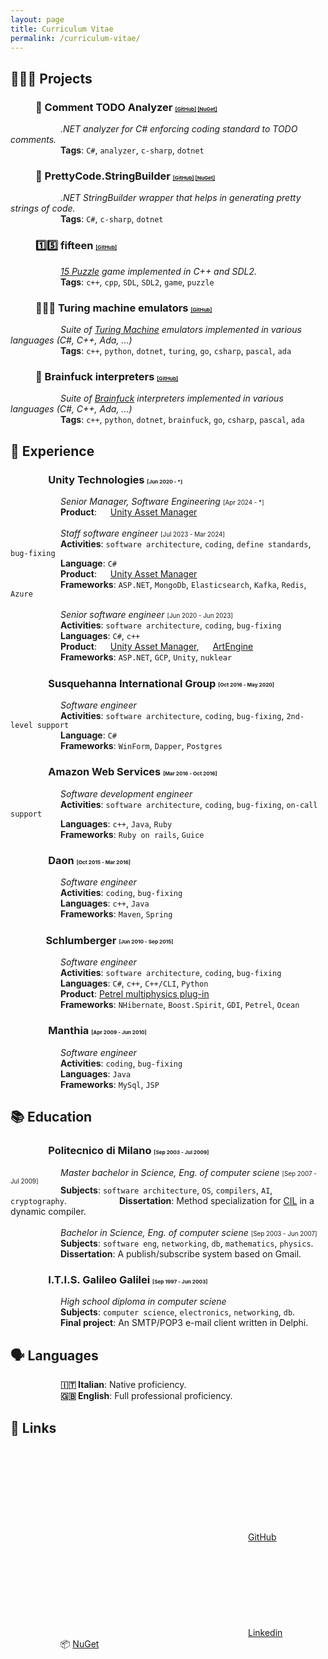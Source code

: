 ```yaml
---
layout: page
title: Curriculum Vitae
permalink: /curriculum-vitae/
---
```


## 👨🏻‍💻 Projects
### <span style="padding-left:40px">📝 Comment TODO Analyzer</span> <span style="font-size:.5em">[[GitHub]](https://github.com/sanelli/Todo.Analyzer) [[NuGet]](https://www.nuget.org/packages/Comment.Todo.Analyzer)</span>
<span style="padding-left:80px">*.NET analyzer for C# enforcing coding standard to TODO comments.*</span><br/>
<span style="padding-left:80px">**Tags**: `C#`, `analyzer`, `c-sharp`, `dotnet`</span>

### <span style="padding-left:40px">👷 PrettyCode.StringBuilder</span> <span style="font-size:.5em">[[GitHub]](https://github.com/sanelli/PrettyCode.StringBuilder) [[NuGet]](https://www.nuget.org/packages/PrettyCode.StringBuilder)</span>
<span style="padding-left:80px">*.NET StringBuilder wrapper that helps in generating pretty strings of code.*</span><br/>
<span style="padding-left:80px">**Tags**: `C#`, `c-sharp`, `dotnet`</span>

### <span style="padding-left:40px">1️⃣5️⃣ fifteen</span> <span style="font-size:.5em">[[GitHub]](https://github.com/sanelli/fifteen)</span>
<span style="padding-left:80px">*[15 Puzzle](https://en.wikipedia.org/wiki/15_Puzzle) game implemented in C++ and SDL2.*</span><br/>
<span style="padding-left:80px">**Tags**: `c++`, `cpp`, `SDL`, `SDL2`, `game`, `puzzle`</span>

### <span style="padding-left:40px">🧑🏻‍💻 Turing machine emulators</span> <span style="font-size:.5em">[[GitHub]](https://github.com/sanelli/turing)</span>
<span style="padding-left:80px">*Suite of [Turing Machine](https://en.wikipedia.org/wiki/Turing_machine) emulators implemented in various languages (C#, C++, Ada, ...)*</span><br/>
<span style="padding-left:80px">**Tags**: `c++`, `python`, `dotnet`, `turing`, `go`, `csharp`, `pascal`, `ada`</span>

### <span style="padding-left:40px">🧠 Brainfuck interpreters</span> <span style="font-size:.5em">[[GitHub]](https://github.com/sanelli/brainfuck)</span>
<span style="padding-left:80px">*Suite of [Brainfuck](https://en.wikipedia.org/wiki/Brainfuck) interpreters implemented in various languages (C#, C++, Ada, ...)*</span><br/>
<span style="padding-left:80px">**Tags**: `c++`, `python`, `dotnet`, `brainfuck`, `go`, `csharp`, `pascal`, `ada`</span>

## 💼 Experience
### <span style="padding-left:40px"><img style="width:1em" src="https://cdn.sanity.io/images/fuvbjjlp/production/36cbc8ae92c7711afb9ab1ec9f7174863f4d7c19-22x24.svg"/> Unity Technologies</span> <span style="font-size:0.5em">[Jun 2020 - *]</span>
<span style="padding-left:80px">*Senior Manager, Software Engineering*</span> <span style="font-size:0.7em">[Apr 2024 - *]</span><br/>
<span style="padding-left:80px">**Product**: <img style="width:1em" src="https://cdn.cloud.unity.com/dist/udash/app/assets/d813f41f423b810b00872d05b42e1cad.png"/> [Unity Asset Manager](https://unity.com/products/asset-manager)</span><br/><br/>
<span style="padding-left:80px">*Staff software engineer*</span> <span style="font-size:0.7em">[Jul 2023 - Mar 2024]</span><br/>
<span style="padding-left:80px">**Activities**: `software architecture`, `coding`, `define standards`, `bug-fixing`</span><br/>
<span style="padding-left:80px">**Language**: `C#`</span><br/>
<span style="padding-left:80px">**Product**: <img style="width:1em" src="https://cdn.cloud.unity.com/dist/udash/app/assets/d813f41f423b810b00872d05b42e1cad.png"/> [Unity Asset Manager](https://unity.com/products/asset-manager)</span><br/>
<span style="padding-left:80px">**Frameworks**: `ASP.NET`, `MongoDb`, `Elasticsearch`, `Kafka`, `Redis`, `Azure`</span><br/><br/>
<span style="padding-left:80px">*Senior software engineer*</span> <span style="font-size:0.7em">[Jun 2020 - Jun 2023]</span> <br/>
<span style="padding-left:80px">**Activities**: `software architecture`, `coding`, `bug-fixing`</span><br/>
<span style="padding-left:80px">**Languages**: `C#`, `c++`</span><br/>
<span style="padding-left:80px">**Product**: <img style="width:1em" src="https://cdn.cloud.unity.com/dist/udash/app/assets/d813f41f423b810b00872d05b42e1cad.png"/> [Unity Asset Manager](https://unity.com/products/asset-manager), <img style="width:1em" src="https://yt3.googleusercontent.com/Lg6oQVNLv_zlIn4jxhl0_xXmyAtaYJSQbsxZZ27MoTnvmV59gTPLp3eA73m5OmEw9KhikhUPLhQ=s176-c-k-c0x00ffffff-no-rj"/> [ArtEngine](https://unity.com/products/unity-artengine)</span><br/>
<span style="padding-left:80px">**Frameworks**: `ASP.NET`, `GCP`, `Unity`, `nuklear`</span>

### <span style="padding-left:40px"><img style="width:1em" src="https://yt3.googleusercontent.com/NAtgYwnczhZUtFopQG_ZcA70mAFVKEo-k1k34D8a3hfsuaW03hPFyuN83lcmvuYisseulaqNGQ=s900-c-k-c0x00ffffff-no-rj"/> Susquehanna International Group</span> <span style="font-size:0.5em">[Oct 2016 - May 2020]</span> 
<span style="padding-left:80px">*Software engineer*</span><br/>
<span style="padding-left:80px">**Activities**: `software architecture`, `coding`, `bug-fixing`, `2nd-level support`</span><br/>
<span style="padding-left:80px">**Language**: `C#`</span><br/>
<span style="padding-left:80px">**Frameworks**: `WinForm`, `Dapper`, `Postgres`</span>

### <span style="padding-left:40px"><img style="width:1em" src="https://upload.wikimedia.org/wikipedia/commons/thumb/9/93/Amazon_Web_Services_Logo.svg/2560px-Amazon_Web_Services_Logo.svg.png" /> Amazon Web Services</span> <span style="font-size:0.5em">[Mar 2016 - Oct 2016]</span> 
<span style="padding-left:80px">*Software development engineer*</span><br/>
<span style="padding-left:80px">**Activities**: `software architecture`, `coding`, `bug-fixing`, `on-call support`</span><br/>
<span style="padding-left:80px">**Languages**: `c++`, `Java`, `Ruby`</span><br/>
<span style="padding-left:80px">**Frameworks**: `Ruby on rails`, `Guice`</span>

### <span style="padding-left:40px"><img style="width:1em" src="https://play-lh.googleusercontent.com/Y1CkYfT4lhYaXHNUx-pHwTqBQOam4R68TJvw07gR97L_yqO6sfRQveaRTLlXu5m_eq_j=w240-h480-rw" /> Daon</span> <span style="font-size:0.5em">[Oct 2015 - Mar 2016]</span> 
<span style="padding-left:80px">*Software engineer*</span><br/>
<span style="padding-left:80px">**Activities**: `coding`, `bug-fixing`</span><br/>
<span style="padding-left:80px">**Languages**: `c++`, `Java`</span><br/>
<span style="padding-left:80px">**Frameworks**: `Maven`, `Spring`</span>

### <span style="padding-left:40px"><img style="width:1em" src="https://upload.wikimedia.org/wikipedia/commons/d/d6/SLB_Logo_2022.svg" />Schlumberger</span> <span style="font-size:0.5em">[Jun 2010 - Sep 2015]</span> 
<span style="padding-left:80px">*Software engineer*</span><br/>
<span style="padding-left:80px">**Activities**: `software architecture`, `coding`, `bug-fixing`</span><br/>
<span style="padding-left:80px">**Languages**: `C#`, `c++`, `C++/CLI`, `Python`</span><br/>
<span style="padding-left:80px">**Product**: [Petrel multiphysics plug-in](https://www.software.slb.com/products/petrel/petrel-geophysics/petrel-multiphysics-plug-in)</span><br/>
<span style="padding-left:80px">**Frameworks**: `NHibernate`, `Boost.Spirit`, `GDI`, `Petrel`, `Ocean`</span>

### <span style="padding-left:40px"><img style="width:1em" src="https://zenprospect-production.s3.amazonaws.com/uploads/pictures/65b895849b704b0001e5d0a4/picture"/> Manthia</span> <span style="font-size:0.5em">[Apr 2009 - Jun 2010]</span> 
<span style="padding-left:80px">*Software engineer*</span><br/>
<span style="padding-left:80px">**Activities**: `coding`, `bug-fixing`</span><br/>
<span style="padding-left:80px">**Languages**: `Java`</span><br/>
<span style="padding-left:80px">**Frameworks**: `MySql`, `JSP`</span>

## 📚 Education
### <span style="padding-left:40px"> <img style="width:1em" src="https://iconape.com/wp-content/png_logo_vector/politecnico-milano-logo.png"/> Politecnico di Milano</span> <span style="font-size:0.5em">[Sep 2003 - Jul 2009]</span> 
<span style="padding-left:80px">*Master bachelor in Science, Eng. of computer sciene*</span> <span style="font-size:0.7em">[Sep 2007 - Jul 2009]</span> <br/>
<span style="padding-left:80px">**Subjects**: `software architecture`, `OS`, `compilers`, `AI`, `cryptography`.</span>
<span style="padding-left:80px">**Dissertation**: Method specialization for [CIL](https://en.wikipedia.org/wiki/Common_Intermediate_Language) in a dynamic compiler.</span><br/><br/>
<span style="padding-left:80px">*Bachelor in Science, Eng. of computer sciene*</span> <span style="font-size:0.7em">[Sep 2003 - Jun 2007]</span> <br/>
<span style="padding-left:80px">**Subjects**: `software eng`, `networking`, `db`, `mathematics`, `physics`.</span><br/>
<span style="padding-left:80px">**Dissertation**: A publish/subscribe system based on Gmail.</span>

### <span style="padding-left:40px"> <img style="width:1em" src="https://www.galileicrema.edu.it/sites/default/files/logogalilei.png"/> I.T.I.S. Galileo Galilei</span> <span style="font-size:0.5em">[Sep 1997 - Jun 2003]</span> 
<span style="padding-left:80px">*High school diploma in computer sciene*</span><br/>
<span style="padding-left:80px">**Subjects**: `computer science`, `electronics`, `networking`, `db`.</span><br/>
<span style="padding-left:80px">**Final project**: An SMTP/POP3 e-mail client written in Delphi.</span>

## 🗣️ Languages
<span style="padding-left:80px">**🇮🇹 Italian**: Native proficiency.</span><br/>
<span style="padding-left:80px">**🇬🇧 English**: Full professional proficiency.</span><br/>

## 🔗 Links
<span style="padding-left:80px"><svg class="svg-icon"><use xlink:href="/assets/minima-social-icons.svg#github"></use></svg>[GitHub](https://github.com/sanelli)</span><br/>
<span style="padding-left:80px"><svg class="svg-icon"><use xlink:href="/assets/minima-social-icons.svg#linkedin"></use></svg>[Linkedin](http://linkedin.com/in/stefanoanelli/)</span><br/>
<span style="padding-left:80px">📦 [NuGet](https://www.nuget.org/profiles/sanelli)</span>